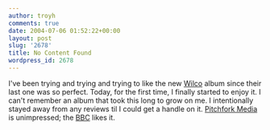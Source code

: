 ```yaml
---
author: troyh
comments: true
date: 2004-07-06 01:52:22+00:00
layout: post
slug: '2678'
title: No Content Found
wordpress_id: 2678
---
```


I've been trying and trying and trying to like the new [Wilco](http://www.wilcoworld.net/) album since their last one was so perfect. Today, for the first time, I finally started to enjoy it. I can't remember an album that took this long to grow on me. I intentionally stayed away from any reviews til I could get a handle on it. [Pitchfork Media]() is unimpressed; the [BBC](http://www.bbc.co.uk/music/folkcountry/reviews/wilco_ghost.shtml) likes it.

